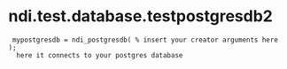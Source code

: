 # ndi.test.database.testpostgresdb2

```
 mypostgresdb = ndi_postgresdb( % insert your creator arguments here ); 
  here it connects to your postgres database

```
